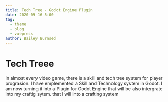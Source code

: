 ```yaml
---
title: Tech Tree - Godot Engine Plugin
date: 2020-09-16 5:00
tag:
  - theme
  - blog
  - vuepress
author: Bailey Burnsed
---
```


# Tech Treee

In almost every video game, there is a skill and tech tree system for player prograsion.
I have emplemented a Skill and Technology system in Godot. I am now turning it into a Plugin
for Godot Engine that will be also intergrate into my craftig sytem.
that I will into a crafting system